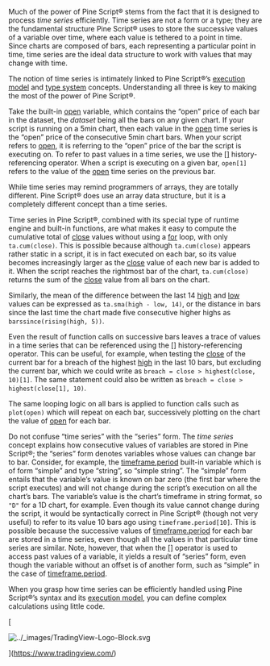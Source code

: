 Much of the power of Pine Script® stems from the fact that it is designed to process _time series_ efficiently. Time series are not a form or a type; they are the fundamental structure Pine Script® uses to store the successive values of a variable over time, where each value is tethered to a point in time. Since charts are composed of bars, each representing a particular point in time, time series are the ideal data structure to work with values that may change with time.

The notion of time series is intimately linked to Pine Script®’s [execution model](https://tradingview.com/pine-script-docs/en/v5/language/Execution_model.html#pageexecutionmodel) and [type system](https://tradingview.com/pine-script-docs/en/v5/language/Type_system.html#pagetypesystem) concepts. Understanding all three is key to making the most of the power of Pine Script®.

Take the built-in [open](https://www.tradingview.com/pine-script-reference/v5/#var_open) variable, which contains the “open” price of each bar in the dataset, the _dataset_ being all the bars on any given chart. If your script is running on a 5min chart, then each value in the [open](https://www.tradingview.com/pine-script-reference/v5/#var_open) time series is the “open” price of the consecutive 5min chart bars. When your script refers to [open](https://www.tradingview.com/pine-script-reference/v5/#var_open), it is referring to the “open” price of the bar the script is executing on. To refer to past values in a time series, we use the [\[\]](https://www.tradingview.com/pine-script-reference/v5/#op_[]) history-referencing operator. When a script is executing on a given bar, `open[1]` refers to the value of the [open](https://www.tradingview.com/pine-script-reference/v5/#var_open) time series on the previous bar.

While time series may remind programmers of arrays, they are totally different. Pine Script® does use an array data structure, but it is a completely different concept than a time series.

Time series in Pine Script®, combined with its special type of runtime engine and built-in functions, are what makes it easy to compute the cumulative total of [close](https://www.tradingview.com/pine-script-reference/v5/#var_close) values without using a [for](https://www.tradingview.com/pine-script-reference/v5/#op_for) loop, with only `ta.cum(close)`. This is possible because although `ta.cum(close)` appears rather static in a script, it is in fact executed on each bar, so its value becomes increasingly larger as the [close](https://www.tradingview.com/pine-script-reference/v5/#var_close) value of each new bar is added to it. When the script reaches the rightmost bar of the chart, `ta.cum(close)` returns the sum of the [close](https://www.tradingview.com/pine-script-reference/v5/#var_close) value from all bars on the chart.

Similarly, the mean of the difference between the last 14 [high](https://www.tradingview.com/pine-script-reference/v5/#var_high) and [low](https://www.tradingview.com/pine-script-reference/v5/#var_low) values can be expressed as `ta.sma(high - low, 14)`, or the distance in bars since the last time the chart made five consecutive higher highs as `barssince(rising(high, 5))`.

Even the result of function calls on successive bars leaves a trace of values in a time series that can be referenced using the [\[\]](https://www.tradingview.com/pine-script-reference/v5/#op_[]) history-referencing operator. This can be useful, for example, when testing the [close](https://www.tradingview.com/pine-script-reference/v5/#var_close) of the current bar for a breach of the highest [high](https://www.tradingview.com/pine-script-reference/v5/#var_high) in the last 10 bars, but excluding the current bar, which we could write as `breach = close > highest(close, 10)[1]`. The same statement could also be written as `breach = close > highest(close[1], 10)`.

The same looping logic on all bars is applied to function calls such as `plot(open)` which will repeat on each bar, successively plotting on the chart the value of [open](https://www.tradingview.com/pine-script-reference/v5/#var_high) for each bar.

Do not confuse “time series” with the “series” form. The _time series_ concept explains how consecutive values of variables are stored in Pine Script®; the “series” form denotes variables whose values can change bar to bar. Consider, for example, the [timeframe.period](https://www.tradingview.com/pine-script-reference/v5/#var_timeframe{dot}period) built-in variable which is of form “simple” and type “string”, so “simple string”. The “simple” form entails that the variable’s value is known on bar zero (the first bar where the script executes) and will not change during the script’s execution on all the chart’s bars. The variable’s value is the chart’s timeframe in string format, so `"D"` for a 1D chart, for example. Even though its value cannot change during the script, it would be syntactically correct in Pine Script® (though not very useful) to refer to its value 10 bars ago using `timeframe.period[10]`. This is possible because the successive values of [timeframe.period](https://www.tradingview.com/pine-script-reference/v5/#var_timeframe{dot}period) for each bar are stored in a time series, even though all the values in that particular time series are similar. Note, however, that when the [\[\]](https://www.tradingview.com/pine-script-reference/v5/#op_[]) operator is used to access past values of a variable, it yields a result of “series” form, even though the variable without an offset is of another form, such as “simple” in the case of [timeframe.period](https://www.tradingview.com/pine-script-reference/v5/#var_timeframe{dot}period).

When you grasp how time series can be efficiently handled using Pine Script®’s syntax and its [execution model](https://tradingview.com/pine-script-docs/en/v5/language/Execution_model.html#pageexecutionmodel), you can define complex calculations using little code.

[

![../_images/TradingView-Logo-Block.svg](https://tradingview.com/pine-script-docs/en/v5/_images/TradingView-Logo-Block.svg)

](https://www.tradingview.com/)